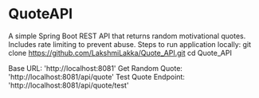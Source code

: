 # QuoteAPI
A simple Spring Boot REST API that returns random motivational quotes.  
Includes rate limiting to prevent abuse.
Steps to run application locally:
git clone https://github.com/LakshmiLakka/Quote_API.git
cd Quote_API

Base URL: 'http://localhost:8081'
Get Random Quote: 'http://localhost:8081/api/quote'
Test Quote Endpoint: 'http://localhost:8081/api/quote/test'
